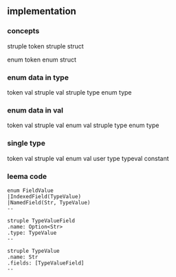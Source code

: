 

## implementation

### concepts

struple token
struple struct

enum token
enum struct

### enum data in type

token val
struple val
struple type
enum type

### enum data in val

token val
struple val
enum val
struple type
enum type

### single type

token val
struple val
enum val
user type
typeval constant

### leema code

```
enum FieldValue
|IndexedField(TypeValue)
|NamedField(Str, TypeValue)
--

struple TypeValueField
.name: Option<Str>
.type: TypeValue
--

struple TypeValue
.name: Str
.fields: [TypeValueField]
--
```

